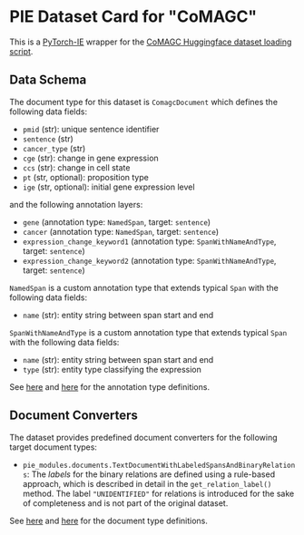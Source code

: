 # PIE Dataset Card for "CoMAGC"

This is a [PyTorch-IE](https://github.com/ChristophAlt/pytorch-ie) wrapper for the
[CoMAGC Huggingface dataset loading script](https://huggingface.co/datasets/DFKI-SLT/CoMAGC).

## Data Schema

The document type for this dataset is `ComagcDocument` which defines the following data fields:

- `pmid` (str): unique sentence identifier
- `sentence` (str)
- `cancer_type` (str)
- `cge` (str): change in gene expression
- `ccs` (str): change in cell state
- `pt` (str, optional): proposition type
- `ige` (str, optional): initial gene expression level

and the following annotation layers:

- `gene` (annotation type: `NamedSpan`, target: `sentence`)
- `cancer` (annotation type: `NamedSpan`, target: `sentence`)
- `expression_change_keyword1` (annotation type: `SpanWithNameAndType`, target: `sentence`)
- `expression_change_keyword2` (annotation type: `SpanWithNameAndType`, target: `sentence`)

`NamedSpan` is a custom annotation type that extends typical `Span` with the following data fields:

- `name` (str): entity string between span start and end

`SpanWithNameAndType` is a custom annotation type that extends typical `Span` with the following data fields:

- `name` (str): entity string between span start and end
- `type` (str): entity type classifying the expression

See [here](https://github.com/ArneBinder/pie-modules/blob/main/src/pie_modules/annotations.py) and
[here](https://github.com/ChristophAlt/pytorch-ie/blob/main/src/pytorch_ie/annotations.py) for the annotation
type definitions.

## Document Converters

The dataset provides predefined document converters for the following target document types:

- `pie_modules.documents.TextDocumentWithLabeledSpansAndBinaryRelations`: The _labels_ for the binary relations are defined using a rule-based approach,
  which is described in detail in the `get_relation_label()` method. The label
  `"UNIDENTIFIED"` for relations is introduced for the sake of completeness and
  is not part of the original dataset.

See [here](https://github.com/ArneBinder/pie-modules/blob/main/src/pie_modules/documents.py) and
[here](https://github.com/ChristophAlt/pytorch-ie/blob/main/src/pytorch_ie/documents.py) for the document type
definitions.
